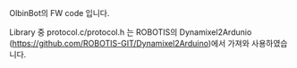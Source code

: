 OlbinBot의 FW code 입니다.

Library 중 protocol.c/protocol.h 는 ROBOTIS의 Dynamixel2Ardunio (https://github.com/ROBOTIS-GIT/Dynamixel2Arduino)에서 가져와 사용하였습니다.
